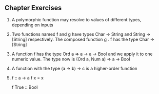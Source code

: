 ## Chapter Exercises
1. A polymorphic function may resolve to values of different types, depending on inputs
2. Two functions named f and g have types Char -> String and String -> [String] respectively. The composed function g . f has the type Char -> [String]
3. A function f has the type Ord a => a -> a -> Bool and we apply it to one numeric value. The type now is (Ord a, Num a) => a -> Bool
4. A function with the type (a -> b) -> c is a higher-order function
5. f :: a -> a
   f x = x

   f True :: Bool
